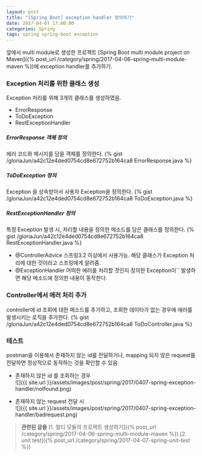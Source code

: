 ```yaml
---
layout: post
title: "[Spring Boot] exception handler 정의하기"
date: 2017-04-07 17:00:00
categories: Spring
tags: spring spring-boot exception
---
```


앞에서 multi module로 생성한 프로젝트 [Spring Boot multi module project on Maven]({% post_url /category/spring/2017-04-06-spring-multi-module-maven %})에  exception handler를 추가하기.



### Exception 처리를 위한 클래스 생성
Exception 처리를 위해 3개의 클래스를 생성하였음.
* ErrorResponse
* ToDoException
* RestExceptionHandler

##### ErrorResponse 객체 정의
에러 코드와 메시지를 담을 객체를 정의한다.
{% gist /gloriaJun/a42c12e4ded0754cd8e672752b164ca8 ErrorResponse.java %}

##### ToDoException 정의
Exception 을 상속받아서 사용자 Exception을 정의한다.
{% gist /gloriaJun/a42c12e4ded0754cd8e672752b164ca8 ToDoException.java %}

##### RestExceptionHandler 정의
특정 Exception 발생 시, 처리할 내용을 정의한 메소드를 담은 클래스를 정의한다.
{% gist /gloriaJun/a42c12e4ded0754cd8e672752b164ca8 RestExceptionHandler.java %}

* @ControllerAdvice
스프링3.2 이상에서 사용가능.
해당 클래스가 Exception 처리에 대한 것이라고 스프링에게 알려줌.
* @ExceptionHandler
어떠한 에러를 처리할 것인지 정의한 Exception이`` 발생하면 해당 메소드에 정의한 내용이 동작한다.

### Controller에서 에러 처리 추가
controller에 id 조회에 대한 메소드를 추가하고, 조회한 데이타가 없는 경우에 에러를 발생시키는 로직을 추가한다.
{% gist /gloriaJun/a42c12e4ded0754cd8e672752b164ca8 ToDoController.java %}

### 테스트
postman을 이용해서 존재하지 않는 id를 전달하거나, mapping 되지 않은 request를 전달하면 정상적으로 동작하는 것을 확인할 수 있음.

* 존재하지 않은 id 를 조회하는 경우<br/>
![]({{ site.url }}/assets/images/post/spring/2017/0407-spring-exception-handler/notfound.png)

* 존재하지 않는 request 전달 시<br/>
![]({{ site.url }}/assets/images/post/spring/2017/0407-spring-exception-handler/badrequest.png)


> **관련된 글들**
> [1. 멀티 모듈의 프로젝트 생성하기]({% post_url /category/spring/2017-04-06-spring-multi-module-maven %})
>  [2. unit test]({% post_url /category/spring/2017-04-07-spring-unit-test %})




